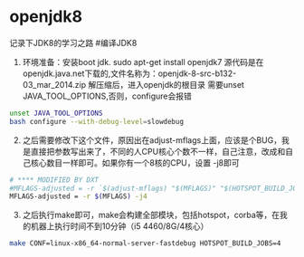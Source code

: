 # openjdk8
记录下JDK8的学习之路
#编译JDK8
1. 环境准备：安装boot jdk. sudo apt-get install openjdk7
 源代码是在openjdk.java.net下载的,文件名称为：openjdk-8-src-b132-03_mar_2014.zip
 解压缩后，进入openjdk的根目录
 需要unset JAVA_TOOL_OPTIONS,否则，configure会报错
```bash 
unset JAVA_TOOL_OPTIONS
bash configure --with-debug-level=slowdebug
```
2. 之后需要修改下这个文件，原因出在adjust-mflags上面，应该是个BUG，我是直接把参数写出来了，不同的人CPU核心个数不一样，自己注意，改成和自己核心数目一样即可。如果你有一个8核的CPU，设置 -j8即可
```bash
# **** MODIFIED BY DXT
#MFLAGS-adjusted = -r `$(adjust-mflags) "$(MFLAGS)" "$(HOTSPOT_BUILD_JOBS)"`
MFLAGS-adjusted = -r $(MFLAGS) -j4
```
3. 之后执行make即可，make会构建全部模块，包括hotspot，corba等，在我的机器上执行时间不到10分钟（i5 4460/8G/4核心）
```bash
make CONF=linux-x86_64-normal-server-fastdebug HOTSPOT_BUILD_JOBS=4
```
